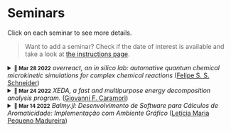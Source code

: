 # Seminars

Click on each seminar to see more details.

> Want to add a seminar? Check if the date of interest is available and take a look at [the instructions page](/seminars/instructions).

<details><summary><small><strong><time datetime="2022-03-28T00:00:00">📅 Mar 28 2022</time></strong></small> <em>overreact, an in silico lab: automative quantum chemical microkinetic simulations for complex chemical reactions</em> (<a href="https://github.com/schneiderfelipe">Felipe S. S. Schneider</a>)</summary><a href="https://github.com/schneiderfelipe"><img src="https://avatars.githubusercontent.com/u/37125?v=4" alt="schneiderfelipe" title="Felipe S. S. Schneider" align="left" width="128" /></a><p>This seminar introduces <a href="https://github.com/geem-lab/overreact"><strong>overreact</strong></a>, a novel Python package for propagating chemical reactions over time using data from computational chemistry only (<em>Journal of Computational Chemistry</em> <strong>2022</strong>, submitted). <strong>overreact</strong> infers all differential equations and parameters from a simple input that consists of a set of chemical equations and quantum chemistry package outputs for each chemical species.</p>
<p>We evaluate some applications from the literature: gas-phase eclipsed-staggered isomerization of ethane, gas-phase umbrella inversion of ammonia, gas-phase degradation of methane by chlorine radical, two solvation-phase reactions, and a simple solvation-phase acid-base equilibrium. We show how it is possible to achieve reaction profiles and information matching experiments.</p></details><details><summary><small><strong><time datetime="2022-03-24T00:00:00">📅 Mar 24 2022</time></strong></small> <em>XEDA, a fast and multipurpose energy decomposition analysis program.</em> (<a href="https://github.com/gfcaramori">Giovanni F. Caramori</a>)</summary><a href="https://github.com/gfcaramori"><img src="https://avatars.githubusercontent.com/u/79472048?v=4" alt="gfcaramori" title="Giovanni F. Caramori" align="left" width="128" /></a><p>The XEDA package is presented, in which a quantitative analysis of intermolecular interactions can be performed. The code contains a series of variational EDA methods, including LMO-EDA, GKS-EDA and GKS-EDA(BS)  to analyze non-covalent interactions and strong chemical bonds in various environments,  including van der Waals interactions, hydrogen bonds, radical–radical interactions and strong covalent bonds.</p>
<p>Ref.: <a href="https://github.com/geem-lab/seminars/files/8216728/J.Comput.Chem.-.2021.-.Tang.-.XEDA.a.fast.and.multipurpose.energy.decomposition.analysis.program.1.pdf"><em>Journal of Computational Chemistry</em> <strong>2021</strong>, 42 (32), 2341–2351.</a>.</p></details><details><summary><small><strong><time datetime="2022-03-14T00:00:00">📅 Mar 14 2022</time></strong></small> <em>Balmy.jl: Desenvolvimento de Software para Cálculos de Aromaticidade: Implementação com Ambiente Gráfico</em> (<a href="https://github.com/Leticia-maria">Letícia Maria Pequeno Madureira</a>)</summary><a href="https://github.com/Leticia-maria"><img src="https://avatars.githubusercontent.com/u/60739184?v=4" alt="Leticia-maria" title="Letícia Maria Pequeno Madureira" align="left" width="128" /></a><p>Prévia do Trabalho de Conclusão de Curso do Curso de Graduação em Química do Centro de Ciências Físicas e Matemáticas da Universidade Federal de Santa Catarina para a obtenção do título de bacharel(a) em Química, apresentado por Letícia M. Pequeno Madureira.</p>
<p>Full text: <a href="https://github.com/geem-lab/seminars/files/8214688/TCC1_LeticiaMadureira_GiovanniCaramori.pdf">Leticia Madureira &amp; Giovanni Caramori, <strong>TCC I</strong></a>.</p></details>
